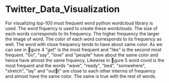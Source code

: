 # Twitter_Data_Visualization

For visualizing top-100 most frequent word python wordcloud library is used. The word frquency
is used to create these wordclouds. The size of each words corresponds to its frequency. The
higher frequency the larger the image of word. The color of each word corresponds to its frequency
as well. The word with close frequency tends to have about same color. As we can see in gure
4 "get" is the most frequent and "like" is the second most frequent. "Go", "say", "love" and
"people" have about the same color and hence have almost the same frquency. Likewise in
gure 5 word covid is the most frequent and the words "wave", "ready", "bed", "somwehere",
"stretch", "lay" and "outt" are close to each other interms of frequency and almost have the
same color. The same is true with the rest of words.
